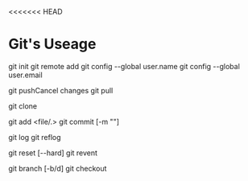 <<<<<<< HEAD
# Git's Useage

git init
git remote add <remote-name> <url>
git config --global user.name   <name>
git config --global user.email  <email>

git pushCancel changes
git pull 

git clone


git add <file/.>
git commit [-m "<content>"] 

git log
git reflog

git reset [--hard] 
git revent

git branch [-b/d]
git checkout 
